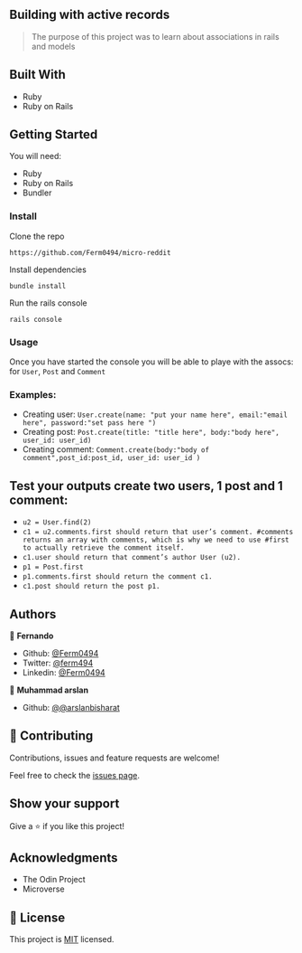 ## Building with active records

> The purpose of this project was to learn about associations in rails and models 

## Built With

- Ruby
- Ruby on Rails

## Getting Started

You will need:
- Ruby
- Ruby on Rails
- Bundler

### Install

Clone the repo

`https://github.com/Ferm0494/micro-reddit`

Install dependencies

`bundle install`

Run the rails console

`rails console`

### Usage

Once you have started the console you will be able to playe with the assocs: for `User`, `Post` and `Comment` 

### Examples:

- Creating user: `User.create(name: "put your name here", email:"email here", password:"set pass here ")`
- Creating post: `Post.create(title: "title here", body:"body here", user_id: user_id)`
- Creating comment: `Comment.create(body:"body of comment",post_id:post_id, user_id: user_id )`
## Test your outputs create two users, 1 post and 1 comment:
- `u2 = User.find(2)`
- `c1 = u2.comments.first should return that user’s comment. #comments returns an array with comments, which is why we need to use #first to actually retrieve the comment itself.`
- `c1.user should return that comment’s author User (u2).`
- `p1 = Post.first`
- `p1.comments.first should return the comment c1.`
- `c1.post should return the post p1.`

## Authors


👤 **Fernando**

- Github: [@Ferm0494](https://github.com/Ferm0494)
- Twitter: [@ferm494](https://twitter.com/ferm494)
- Linkedin: [@Ferm0494](https://www.linkedin.com/in/ferm0494/)

👤 **Muhammad arslan**
- Github: [@@arslanbisharat](https://github.com/arslanbisharat)



## 🤝 Contributing

Contributions, issues and feature requests are welcome!

Feel free to check the [issues page](issues/).

## Show your support

Give a ⭐️ if you like this project!

## Acknowledgments

- The Odin Project
- Microverse

## 📝 License

This project is [MIT](lic.url) licensed.
